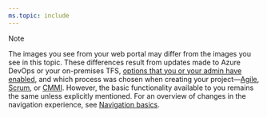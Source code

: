 ```yaml
---
ms.topic: include
---
```


<a id="image-diff"></a>  

>[!NOTE]  
>The images you see from your web portal may differ from the images you see in this topic. These differences result from updates made to Azure DevOps or your on-premises TFS, [options that you or your admin have enabled](/vsts/project/navigation/preview-features), and which process was chosen when creating your project&mdash;[Agile](/vsts/boards/work-items/guidance/agile-process), [Scrum](/vsts/boards/work-items/guidance/scrum-process), or [CMMI](/vsts/boards/work-items/guidance/cmmi-process). However, the basic functionality available to you remains the same unless explicitly mentioned. For an overview of changes in the navigation experience, see [Navigation basics](/vsts/project/navigation/index#admin-context). 
